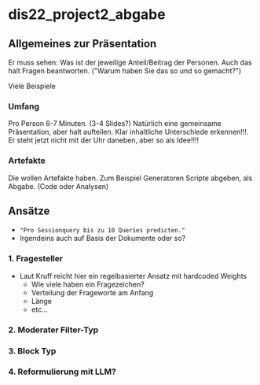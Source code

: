 # dis22_project2_abgabe

## Allgemeines zur Präsentation

Er muss sehen: Was ist der jeweilige Anteil/Beitrag der Personen. 
Auch das halt Fragen beantworten.
("Warum haben Sie das so und so gemacht?")

Viele Beispiele

### Umfang

Pro Person 6-7 Minuten. (3-4 Slides?)
Natürlich eine gemeinsame Präsentation, aber halt aufteilen. Klar inhaltliche Unterschiede erkennen!!!.
Er steht jetzt nicht mit der Uhr daneben, aber so als Idee!!!!

### Artefakte

Die wollen Artefakte haben. 
Zum Beispiel Generatoren Scripte abgeben, als Abgabe. (Code oder Analysen)

## Ansätze

- `"Pro Sessionquery bis zu 10 Queries predicten."`
- Irgendeins auch auf Basis der Dokumente oder so?

### 1. Fragesteller

- Laut Kruff reicht hier ein regelbasierter Ansatz mit hardcoded Weights
    - Wie viele haben ein Fragezeichen? 
    - Verteilung der Frageworte am Anfang
    - Länge 
    - etc...

### 2. Moderater Filter-Typ

### 3. Block Typ

### 4. Reformulierung mit LLM?
